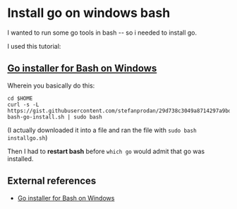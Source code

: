 ﻿# Install go on windows bash

I wanted to run some go tools in bash -- so i needed to install go.

I used this tutorial:

## [Go installer for Bash on Windows](https://stefanprodan.com/2016/golang-bash-on-windows-installer/)

Wherein you basically do this:

	cd $HOME
	curl -s -L https://gist.githubusercontent.com/stefanprodan/29d738c3049a8714297a9bdd8353f31c/raw/1f3ae2cf97cb2faff52a8a3d98f0b6415d86c810/win10-bash-go-install.sh | sudo bash

(I actually downloaded it into a file and ran the file with `sudo bash installgo.sh`)

Then I had to **restart bash** before `which go` would admit that go was installed.

## External references

* [Go installer for Bash on Windows](https://stefanprodan.com/2016/golang-bash-on-windows-installer/)
